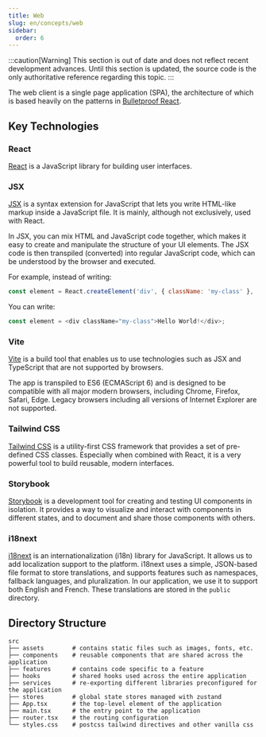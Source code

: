 ```yaml
---
title: Web
slug: en/concepts/web
sidebar:
  order: 6
---
```


:::caution[Warning]
This section is out of date and does not reflect recent development advances. Until this section is updated, the source code is the only authoritative reference regarding this topic.
:::

The web client is a single page application (SPA), the architecture of which is based heavily on the patterns in [Bulletproof React](https://github.com/alan2207/bulletproof-react).

## Key Technologies

### React

[React](https://reactjs.org/) is a JavaScript library for building user interfaces.

### JSX

[JSX](https://reactjs.org/docs/introducing-jsx.html) is a syntax extension for JavaScript that lets you write HTML-like markup inside a JavaScript file. It is mainly, although not exclusively, used with React.

In JSX, you can mix HTML and JavaScript code together, which makes it easy to create and manipulate the structure of your UI elements. The JSX code is then transpiled (converted) into regular JavaScript code, which can be understood by the browser and executed.

For example, instead of writing:

```javascript
const element = React.createElement('div', { className: 'my-class' }, 'Hello World!');
```

You can write:

```javascript
const element = <div className="my-class">Hello World!</div>;
```

### Vite

[Vite](https://vitejs.dev/) is a build tool that enables us to use technologies such as JSX and TypeScript that are not supported by browsers.

The app is transpiled to ES6 (ECMAScript 6) and is designed to be compatible with all major modern browsers, including Chrome, Firefox, Safari, Edge. Legacy browsers including all versions of Internet Explorer are not supported.

### Tailwind CSS

[Tailwind CSS](https://tailwindcss.com/) is a utility-first CSS framework that provides a set of pre-defined CSS classes. Especially when combined with React, it is a very powerful tool to build reusable, modern interfaces.

### Storybook

[Storybook](https://storybook.js.org/) is a development tool for creating and testing UI components in isolation. It provides a way to visualize and interact with components in different states, and to document and share those components with others.

### i18next

[i18next](https://www.i18next.com/) is an internationalization (i18n) library for JavaScript. It allows us to add localization support to the platform. i18next uses a simple, JSON-based file format to store translations, and supports features such as namespaces, fallback languages, and pluralization. In our application, we use it to support both English and French. These translations are stored in the `public` directory.

## Directory Structure

```shell
src
├── assets        # contains static files such as images, fonts, etc.
├── components    # reusable components that are shared across the application
├── features      # contains code specific to a feature
├── hooks         # shared hooks used across the entire application
├── services      # re-exporting different libraries preconfigured for the application
├── stores        # global state stores managed with zustand
├── App.tsx       # the top-level element of the application
├── main.tsx      # the entry point to the application
├── router.tsx    # the routing configuration
└── styles.css    # postcss tailwind directives and other vanilla css
```
